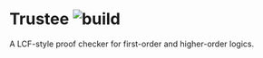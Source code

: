 
# Trustee ![![build](https://github.com/c-cube/trustee/workflows/build/badge.svg)](https://github.com/c-cube/trustee/actions)

A LCF-style proof checker for first-order and higher-order logics.


